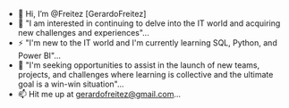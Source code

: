- 👋 Hi, I’m @Freitez [GerardoFreitez]
- 👀 "I am interested in continuing to delve into the IT world and acquiring new challenges and experiences"...
- ⚡ "I'm new to the IT world and I'm currently learning SQL, Python, and Power BI"...
- 💞️ "I'm seeking opportunities to assist in the launch of new teams, projects, and challenges where learning is collective and the ultimate goal is a win-win situation"...
- 📫 Hit me up at gerardofreitez@gmail.com...


<!---
Freitez/Freitez is a ✨ special ✨ repository because its `README.md` (this file) appears on your GitHub profile.
You can click the Preview link to take a look at your changes.
--->
